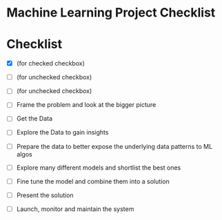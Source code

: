 # **Machine Learning Project Checklist**

# Checklist 

- [x] (for checked checkbox)
- [ ] (for unchecked checkbox)
- [ ] (for unchecked checkbox)
- [ ] Frame the problem and look at the bigger picture
- [ ] Get the Data
- [ ] Explore the Data to gain insights 
- [ ] Prepare the data to better expose the underlying data patterns to ML algos
- [ ] Explore many different models and shortlist the best ones 
- [ ] Fine tune the model and combine them into a solution
- [ ] Present the solution
- [ ] Launch, monitor and maintain the system


